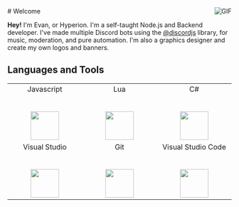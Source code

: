 <img align="right" alt="GIF" src="https://media.giphy.com/media/iIqmM5tTjmpOB9mpbn/giphy.gif" />
# Welcome

**Hey!** I'm Evan, or Hyperion. I'm a self-taught Node.js and Backend developer. I've made multiple Discord bots using the [@discordjs](https://github.com/discordjs/discord.js/) library, for music, moderation, and pure automation. I'm also a graphics designer and create my own logos and banners.

## Languages and Tools

<table>
  <tbody>
    <tr valign="top">
      <td width="25%" align="center">
        <span>Javascript</span><br><br><br>
        <img height="64px" src="https://cdn.svgporn.com/logos/javascript.svg">
      </td>
       <td width="25%" align="center">
        <span>Lua</span><br><br><br>
        <img height="64px" src="https://cdn.svgporn.com/logos/lua.svg">
      </td>
       <td width="25%" align="center">
         <span>C#</span><br><br><br>
         <img height="64px" src="https://cdn.svgporn.com/logos/c-sharp.svg">
    </tr>
        <tr valign="top">
      <td width="25%" align="center">
        <span>Visual Studio</span><br><br><br>
        <img height="64px" src="https://cdn.svgporn.com/logos/visual-studio.svg">
      </td>
      <td width="25%" align="center">
        <span>Git</span><br><br><br>
        <img height="64px" src="https://cdn.svgporn.com/logos/git-icon.svg">
      </td>
      <td width="25%" align="center">
        <span>Visual Studio Code</span><br><br><br>
        <img height="64px" src="https://cdn.svgporn.com/logos/visual-studio-code.svg">
      </td>
    </tr>
  </tbody>
</table>
